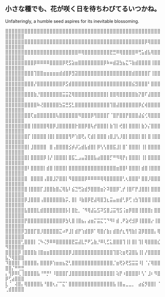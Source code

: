 <!--
**KanaMeisa/KanaMeisa** is a ✨ _special_ ✨ repository because its `README.md` (this file) appears on your GitHub profile.

Here are some ideas to get you started:

- 🔭 I’m currently working on ...
- 🌱 I’m currently learning ...
- 👯 I’m looking to collaborate on ...
- 🤔 I’m looking for help with ...
- 💬 Ask me about ...
- 📫 How to reach me: ...
- 😄 Pronouns: ...
- ⚡ Fun fact: ...
-->
## 小さな種でも、花が咲く日を待ちわびてるいつかね。
Unfalteringly, a humble seed aspires for its inevitable blossoming.

⣿⣿⣿⣿⣿⣿⣿⣿⣿⣿⣿⣿⣿⣿⣿⣿⣿⣿⣿⣿⣿⣿⣿⣿⣿⣿⣿⣿⣿⣿⣿⣿⣿⣿⣿⣿⣿⣿⣿⣿⣿⣿⣿⣿⣿⣿⣿⣿⣿⣿⣿⣿⣿⣿⣿
⣿⣿⣿⣿⣿⣿⣿⣿⣿⣿⣿⣿⣿⣿⣿⣿⣿⣿⣿⣿⣿⣿⣿⣿⣿⣿⣿⣿⣿⣿⣿⣿⣿⣿⣿⣿⣿⣿⣿⣿⣿⣿⣿⣿⡿⢿⣿⣿⣿⣿⣿⣿⣿⣿⣿
⣿⣿⣿⣿⣿⣿⣿⣿⣿⣿⣿⣿⣿⣿⣿⣿⣿⣿⣿⣿⣿⣿⣿⠿⢿⣿⣿⣿⣿⣿⣿⣿⣿⣟⣛⠿⢿⣿⣿⣿⣿⠿⢛⣥⣾⣧⢿⣿⣿⣿⣿⣿⣿⣿⣿
⣿⣿⣿⣿⣿⣿⣿⣿⣿⡿⠿⠿⠿⠿⣿⣿⣿⣿⡿⢟⣫⣵⣶⣿⣿⣿⣿⣿⣿⣿⣿⡿⠷⠶⣾⣽⣳⣦⣍⠩⣷⣾⣿⣿⣿⣿⢸⣿⣿⣿⣿⣿⣿⣿⣿
⣿⣿⣿⣿⣿⣿⣿⣿⣿⢹⣿⣿⣶⣶⣶⣶⣶⣾⣾⣿⡿⣻⣽⣿⣿⣿⣿⣿⣿⣿⣿⣿⣿⣿⣿⣿⣿⣿⣿⣿⣾⣿⣿⣿⣿⡏⢸⣿⣿⣿⣿⣿⣿⣿⣿
⣿⣿⣿⣿⣿⣿⣿⣿⣿⡜⣿⣿⣿⣿⣿⣿⣿⣿⡿⣫⣾⣿⣿⣿⣿⣿⣿⣿⣿⣿⣿⣿⣿⣿⣿⣿⣿⣿⣿⣿⣮⣻⣿⣿⣿⠃⣿⣿⣿⣿⣿⣿⣿⣿⣿
⣿⣿⣿⣿⣿⣿⣿⣿⣿⣷⡘⣿⣿⣿⣿⣿⣿⣿⣭⣭⣝⢿⣿⣿⣿⣿⣿⣿⣿⣿⣿⣿⡇⣿⣿⢿⣿⣿⣿⣿⣿⣷⡝⣿⠏⣼⣿⣿⣿⣿⣿⣿⣿⣿⣿
⣿⣿⣿⣿⣿⣿⣿⣿⣿⣿⠷⢜⣿⣿⣿⣿⣿⣳⣭⣛⣫⣃⣿⣿⣿⣿⣿⣿⣿⣿⣿⣿⣿⢹⣿⣼⣿⣿⣿⣿⣿⣿⡿⣎⢾⣿⣿⣿⣿⣿⣿⣿⣿⣿⣿
⣿⣿⣿⣿⣿⣿⣿⣿⢏⣶⣿⣿⣿⣿⣿⣿⢧⣿⣿⣿⣿⣿⣿⠻⣿⣿⣿⡿⢻⣿⣿⣿⡏⠈⣿⡟⣿⣿⡟⣿⣿⣿⣼⣮⢊⢿⣿⣿⣿⣿⣿⣿⣿⣿⣿
⣿⣿⣿⣿⣿⣿⣿⣿⢸⣿⣿⣿⣿⢿⣿⡿⣸⣿⣿⣿⣿⣿⡗⣿⣿⡿⣿⢧⡞⣿⣿⣿⡇⣷⢹⡇⢞⣿⡇⣿⣿⣿⡇⣷⡱⡌⣿⣿⣿⣿⣿⣿⣿⣿⣿
⣿⣿⣿⣿⣿⣿⣿⡏⢸⣿⣿⣿⣿⢸⣿⡇⣿⣿⣿⣿⢻⠟⢱⣿⢟⡄⢏⣾⡇⣿⣿⣿⢰⣿⣸⢣⡸⣿⡇⣿⣿⣿⡇⣿⡇⣿⢸⣿⣿⣿⣿⣿⣿⣿⣿
⣿⣿⣿⣿⣿⣿⣿⡇⣸⣿⣿⣿⣿⠀⣿⢠⣿⣿⣿⣿⣪⡾⡼⣡⣾⣧⣾⣿⡇⡿⢣⢣⣿⣿⣯⣸⡇⣿⠁⣿⣿⣿⡇⢸⡇⣿⣿⣿⣿⣿⣿⣿⣿⣿⣿
⣿⣿⣿⣿⣿⣿⣿⡇⣿⣿⣿⣿⡿⢸⡜⢸⣿⣿⣿⡇⣿⣯⣁⣠⣤⣽⣿⣿⣧⣴⣿⣿⣿⡋⠛⠻⢿⡟⡆⣿⣿⣿⡇⢸⡇⣿⣿⣿⣿⣿⣿⣿⣿⣿⣿
⣿⣿⣿⣿⣿⣿⣿⠇⣿⣿⣿⣿⡇⣾⣿⢸⣿⣿⣿⡇⣿⣿⣿⣿⣿⣿⣿⣿⣿⣿⣿⣿⣿⣿⣿⣶⣿⣿⠇⣿⣿⣿⡇⣾⣿⢸⣿⣿⣿⣿⣿⣿⣿⣿⣿
⣿⣿⣿⣿⣿⣿⣿⠀⣿⣿⣿⣿⢠⣿⣿⣸⡝⣿⣿⡇⠻⣿⣿⣿⣿⡿⠿⠿⠿⠿⢿⢿⣿⣿⣿⣿⣿⢃⢆⣿⣿⣿⠃⣿⣿⡸⣿⣿⣿⣿⣿⣿⣿⣿⣿
⣿⣿⣿⣿⣿⣿⣿⢸⣿⣿⣿⡏⣸⣿⣿⣷⣿⣌⢿⣧⠇⣮⣙⢛⣵⣾⡻⣿⣿⣿⣶⡕⠽⣿⣿⡿⢁⡞⢸⣿⠏⡟⣸⣿⣿⡇⣿⣿⣿⣿⣿⣿⣿⣿⣿
⣿⣿⣿⣿⣿⣿⡿⣸⣿⣿⣿⢠⣿⣿⣿⣿⣿⣿⣷⡭⡀⣿⡇⠸⣷⣿⡿⣟⣼⢿⣿⣹⣆⣭⣤⣶⣾⢃⡿⢋⢰⣳⢹⣿⣿⣿⢸⣿⣿⣿⣿⣿⣿⣿⣿
⣿⣿⣿⣿⣿⣿⣧⣿⣿⣿⣇⣾⣿⣿⣿⣿⣿⣿⣿⡧⡇⣿⣗⡀⠈⠻⢿⣼⣥⣫⠽⣫⣿⣨⣭⢻⣫⢨⣶⡿⣿⣿⢸⣿⣿⣿⡆⣿⣿⣿⣿⣿⣿⣿⣿
⣿⣿⣿⣿⣿⣿⡟⣿⣿⣿⣿⣿⣿⣿⣿⣿⣿⣿⡿⣳⢇⣿⢸⣿⣦⡄⣴⣶⡍⣭⣍⢉⠙⠻⠇⣾⢀⠟⣵⢞⣺⡿⢸⣿⣿⣿⡔⢸⣿⣿⣿⣿⣿⣿⣿
⣿⣿⣿⣿⣿⡿⣹⣿⣿⡏⣿⡸⣿⣿⣿⣿⣿⣍⠴⠟⣸⡇⣾⡟⢱⣾⣿⡿⠁⢿⣿⡎⣷⡆⣾⣿⡞⣆⢻⢻⣷⡇⣽⡿⣿⣿⣿⡄⢿⣿⣿⣿⣿⣿⣿
⣿⣿⣿⣿⣿⢃⣿⣿⣿⡇⢈⠳⢌⡻⠿⠿⣿⣿⣿⣿⣿⣟⣭⣼⣇⡛⠟⣡⣷⡘⠿⢇⣋⣅⣿⣿⣿⢹⢸⡇⣿⡇⢹⡇⢿⣿⣿⣿⣎⠻⣿⣿⣿⣿⣿
⣿⣿⣿⣿⡿⢸⣿⣿⣿⣷⢸⣿⣶⣶⣿⣿⣿⣿⣿⣿⡿⣸⣿⣿⣿⣿⣿⣿⣿⣿⣿⣿⣿⣿⢹⣿⢕⣶⢟⣽⣿⣧⢸⡇⡜⣿⣿⣿⣿⣧⡙⢿⣿⣿⣿
⠹⣿⣿⣿⡇⢸⣿⣿⣿⣿⡄⣿⣿⣿⡿⢱⣶⣶⣦⣝⢃⣿⣿⣿⣿⣿⣿⣿⣿⣿⣿⣿⣿⣿⡈⣶⢟⡵⢟⣫⣭⣭⠸⡇⠈⡌⢿⣿⣿⣿⣿⡌⠛⢛⣛
⡄⢻⡿⠿⢇⢸⣿⣿⣿⣿⣧⠘⠛⡛⠃⠸⣿⣿⣿⡏⣸⣿⣿⣿⣿⣿⣿⣿⣿⣿⣿⣿⣿⣿⡇⢵⡟⠰⣿⣿⣿⣿⠇⢣⠁⣸⠆⠻⣿⡿⢋⣴⣿⣿⣿
⣇⠈⠀⢼⣿⡄⢿⣿⣿⣿⣿⣧⠘⣿⣿⢆⡌⠉⣍⠁⣿⣿⣿⣿⣿⣿⣿⣿⣿⣿⣿⣿⣿⣿⣧⢸⣿⣤⣀⣀⡀⠀⣴⣮⡻⣿⣿⡇⠈⢁⣾⣿⣿⣿⣿
